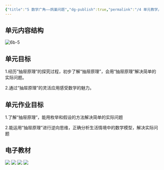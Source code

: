 ```yaml
---
{"title":"5 数学广角——鸽巢问题","dg-publish":true,"permalink":"/4 单元教学/6B 六下/5 数学广角 —— 鸽巢问题/","dgPassFrontmatter":true,"noteIcon":""}
---
```



## 单元内容结构

![6b-5](https://r2.edui123.com/2023/05/6b-5.png)

## 单元目标

1.经历“抽屉原理”的探究过程，初步了解“抽屉原理”，会用“抽屉原理”解决简单的实际问题。

2.通过“抽屉原理”的灵活应用感受数学的魅力。

## 单元作业目标

1.了解“抽屉原理”，能用枚举和假设的方法解决简单的实际问题

2.能运用“抽屉原理”进行逆向思维，正确分析生活情境中的数学模型，解决实际问题


## 电子教材

<p class="grid-4">
	<img loading="lazy" decoding="async" src="https://book.pep.com.cn/1221001602141/files/mobile/73.jpg">
	<img loading="lazy" decoding="async" src="https://book.pep.com.cn/1221001602141/files/mobile/74.jpg">
	<img loading="lazy" decoding="async" src="https://book.pep.com.cn/1221001602141/files/mobile/75.jpg">
	<img loading="lazy" decoding="async" src="https://book.pep.com.cn/1221001602141/files/mobile/76.jpg">
</p>
